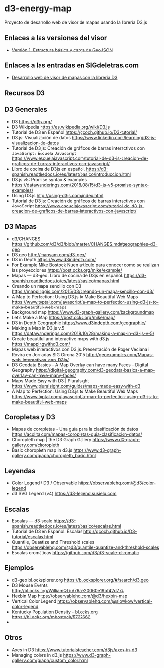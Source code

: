 # d3-energy-map

Proyecto de desarrollo web de visor de mapas usando la librería D3.js

## Enlaces a las versiones del visor

- [Versión 1. Estructura básica y carga de GeoJSON](http://sigdeletras.com/d3-energy-map/public/v1/index.html)

## Enlaces a las entradas en SIGdeletras.com

- [Desarrollo web de visor de mapas con la librería D3](http://sigdeletras.com/2021/desarrollo-web-de-visor-de-mapas-con-la-libreria-d3/) 

## Recursos D3

## D3 Generales

- D3 https://d3js.org/
- D3 Wikipedia https://es.wikipedia.org/wiki/D3.js
- Tutorial de D3 en Español  https://gcoch.github.io/D3-tutorial/
- D3.js: Visualización de datos https://www.linkedin.com/learning/d3-js-visualizacion-de-datos
- Tutorial de D3.js: Creación de gráficos de barras interactivos con JavaScript : Escuela Javascript  https://www.escuelajavascript.com/tutorial-de-d3-js-creacion-de-graficos-de-barras-interactivos-con-javascript/
- Libro de cocina de D3js en español. https://d3-spanish.readthedocs.io/es/latest/basico/introduccion.html
- D3.js v5: Promise syntax & examples https://datawanderings.com/2018/08/15/d3-js-v5-promise-syntax-examples/
- Using D3.js http://using-d3js.com/index.html
- Tutorial de D3.js: Creación de gráficos de barras interactivos con JavaScript https://www.escuelajavascript.com/tutorial-de-d3-js-creacion-de-graficos-de-barras-interactivos-con-javascript/


## D3 Mapas

- d3/CHANGES https://github.com/d3/d3/blob/master/CHANGES.md#geographies-d3-geo
- D3.geo http://mapsam.com/d3-geo/
- D3 in Depth https://www.d3indepth.com/
- For Example Mike Bostock Nuen artículo para conocer como se realizan las proyecciones https://bost.ocks.org/mike/example/
- Mapas — d3-geo. Libro de cocina de D3js en español. https://d3-spanish.readthedocs.io/es/latest/basico/mapas.html
- Creando un mapa sencillo con D3 https://mappinggis.com/2015/03/creando-un-mapa-sencillo-con-d3/
- A Map to Perfection: Using D3.js to Make Beautiful Web Maps https://www.toptal.com/javascript/a-map-to-perfection-using-d3-js-to-make-beautiful-web-maps
- Background map https://www.d3-graph-gallery.com/backgroundmap
- Let’s Make a Map https://bost.ocks.org/mike/map/
- D3 in Depth Geographic https://www.d3indepth.com/geographic/
- Making a Map in D3.js v.5 https://datawanderings.com/2018/10/28/making-a-map-in-d3-js-v-5/
- Create beautiful and interactive maps with d3.js https://mappingwithd3.com/
- Mapas web interactivos con D3.js. Presentación de Roger Veciana i Rovira en Jornadas SIG Girona 2015 http://geoexamples.com/Mapas-web-interactivos-con-D3js/
- D3 Geodata Basics - A Map Overlay can have many Faces - Digital Geography https://digital-geography.com/d3-geodata-basics-a-map-overlay-can-have-many-faces/
- Maps Made Easy with D3 | Pluralsight https://www.pluralsight.com/guides/maps-made-easy-with-d3
- A Map to Perfection: Using D3.js to Make Beautiful Web Maps https://www.toptal.com/javascript/a-map-to-perfection-using-d3-js-to-make-beautiful-web-maps
  
## Coropletas y D3
- Mapas de coropletas - Una guía para la clasificación de datos https://acolita.com/mapas-coropletas-guia-clasificacion-datos/
- Choropleth map | the D3 Graph Gallery https://www.d3-graph-gallery.com/choropleth
- Basic choropleth map in d3.js https://www.d3-graph-gallery.com/graph/choropleth_basic.html

## Leyendas
- Color Legend / D3 / Observable https://observablehq.com/@d3/color-legend
- d3 SVG Legend (v4) https://d3-legend.susielu.com

## Escalas
- Escalas — d3-scale https://d3-spanish.readthedocs.io/es/latest/basico/escalas.html
- Tutorial de D3 en Español. Escalas http://gcoch.github.io/D3-tutorial/escalas.html
- Quantile, Quantize and Threshold scales https://observablehq.com/@d3/quantile-quantize-and-threshold-scales
- Escalas cromáticas https://github.com/d3/d3-scale-chromatic
## Ejemplos
- d3-geo bl.ocksplorer.org https://bl.ocksplorer.org/#/search/d3.geo 
- D3 Mouse Events http://bl.ocks.org/WilliamQLiu/76ae20060e19bf42d774
- Hexbin Map https://observablehq.com/@d3/hexbin-map
- Vertical Color Legend https://observablehq.com/@slowkow/vertical-color-legend
- Kentucky Population Density - bl.ocks.org https://bl.ocks.org/mbostock/5737662
- 
  
## Otros
- Axes in D3 https://www.tutorialsteacher.com/d3js/axes-in-d3
- Managing colors in d3.js https://www.d3-graph-gallery.com/graph/custom_color.html